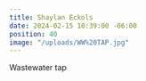 ```yaml
---
title: Shaylan Eckols
date: 2024-02-15 10:39:00 -06:00
position: 40
image: "/uploads/WW%20TAP.jpg"
---
```


Wastewater tap